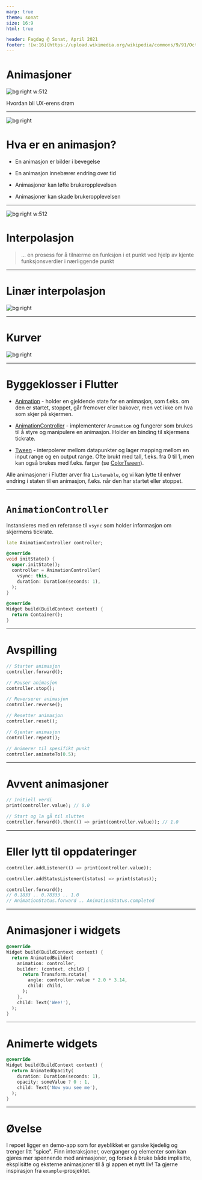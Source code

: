 ```yaml
---
marp: true
theme: sonat
size: 16:9
html: true

header: Fagdag @ Sonat, April 2021
footer: ![w:16](https://upload.wikimedia.org/wikipedia/commons/9/91/Octicons-mark-github.svg)&nbsp;@arnemolland
---
```


# Animasjoner

![bg right w:512](https://raw.githubusercontent.com/Sonat-Consulting/fagdag-flutter-april-2021/animations/animasjoner/assets/icon/foreground.svg?token=ADGXSKH3SABRFOH3XLKYMPLAQ3ADY)

Hvordan bli UX-erens drøm

---

![bg right](https://media.giphy.com/media/l2JhL0Gpfbvs4Y07K/giphy.gif)

# Hva er en animasjon?

- En animasjon er bilder i bevegelse

- En animasjon innebærer endring over tid

- Animasjoner kan løfte brukeropplevelsen

- Animasjoner kan skade brukeropplevelsen

---

![bg right w:512](https://media.giphy.com/media/3owyoXMzSPGjbsQ5uE/giphy.gif)

# Interpolasjon

> ... en prosess for å tilnærme en funksjon i et punkt ved hjelp av kjente funksjonsverdier i nærliggende punkt

---

# Linær interpolasjon

![bg right](assets/gifs/linear_interpolation.gif)

---

# Kurver

![bg right](assets/gifs/bezier_interpolation.gif)

---

# Byggeklosser i Flutter

- [Animation](https://api.flutter.dev/flutter/animation/Animation-class.html) - holder en gjeldende state for en animasjon, som f.eks. om den er startet, stoppet, går fremover eller bakover, men vet ikke om hva som skjer på skjermen.

- [AnimationController](https://api.flutter.dev/flutter/animation/AnimationController-class.html) - implementerer `Animation` og fungerer som brukes til å styre og manipulere en animasjon. Holder en binding til skjermens tickrate.

- [Tween](https://api.flutter.dev/flutter/animation/Tween-class.html) - interpolerer mellom datapunkter og lager mapping mellom en input range og en output range. Ofte brukt med tall, f.eks. fra 0 til 1, men kan også brukes med f.eks. farger (se [ColorTween](https://api.flutter.dev/flutter/animation/ColorTween-class.html)).

Alle animasjoner i Flutter arver fra `Listenable`, og vi kan lytte til enhver endring i staten til en animasjon, f.eks. når den har startet eller stoppet.

---

# `AnimationController`

Instansieres med en referanse til `vsync` som holder informasjon om skjermens tickrate.

```dart
late AnimationController controller;

@override
void initState() {
  super.initState();
  controller = AnimationController(
    vsync: this,
    duration: Duration(seconds: 1),
  );
}

@override
Widget build(BuildContext context) {
  return Container();
}
```

---

# Avspilling

```dart
// Starter animasjon
controller.forward();

// Pauser animasjon
controller.stop();

// Reverserer animasjon
controller.reverse();

// Resetter animasjon
controller.reset();

// Gjentar animasjon
controller.repeat();

// Animerer til spesifikt punkt
controller.animateTo(0.5);
```

---

# Avvent animasjoner

```dart
// Initiell verdi
print(controller.value); // 0.0

// Start og la gå til slutten
controller.forward().then(() => print(controller.value)); // 1.0
```

---

# Eller lytt til oppdateringer

```dart
controller.addListener(() => print(controller.value));

controller.addStatusListener((status) => print(status));

controller.forward();
// 0.1833 .. 0.78333 .. 1.0
// AnimationStatus.forward .. AnimationStatus.completed
```

---

# Animasjoner i widgets

```dart
@override
Widget build(BuildContext context) {
  return AnimatedBuilder(
    animation: controller,
    builder: (context, child) {
      return Transform.rotate(
        angle: controller.value * 2.0 * 3.14,
        child: child,
      );
    },
    child: Text('Wee!'),
  );
}
```

---

# Animerte widgets

```dart
@override
Widget build(BuildContext context) {
  return AnimatedOpacity(
    duration: Duration(seconds: 1),
    opacity: someValue ? 0 : 1,
    child: Text('Now you see me'),
  );
}
```

---

# Øvelse

I repoet ligger en demo-app som for øyeblikket er ganske kjedelig og trenger litt "spice". Finn interaksjoner, overganger og elementer som kan gjøres mer spennende med animasjoner, og forsøk å bruke både implisitte, eksplisitte og eksterne animasjoner til å gi appen et nytt liv! Ta gjerne inspirasjon fra `example`-prosjektet.
